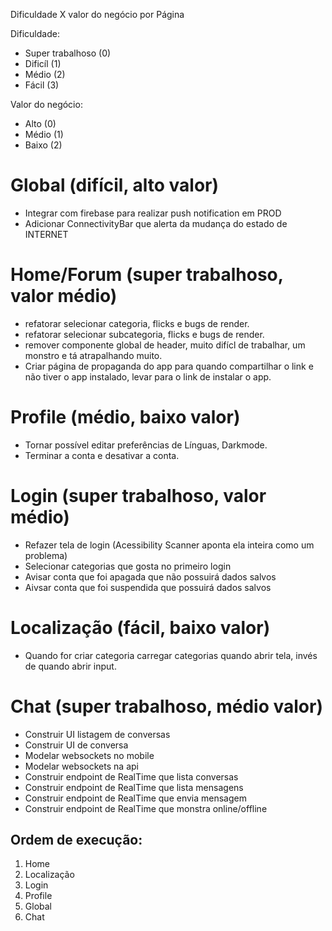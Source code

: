 Dificuldade X valor do negócio por Página

Dificuldade:

- Super trabalhoso (0)
- Dificíl (1)
- Médio (2)
- Fácil (3)

Valor do negócio:

- Alto (0)
- Médio (1)
- Baixo (2)

# Global (difícil, alto valor)

- Integrar com firebase para realizar push notification em PROD
- Adicionar ConnectivityBar que alerta da mudança do estado de INTERNET

# Home/Forum (super trabalhoso, valor médio)

- refatorar selecionar categoria, flicks e bugs de render.
- refatorar selecionar subcategoria, flicks e bugs de render.
- remover componente global de header, muito difícl de trabalhar, um monstro e tá atrapalhando muito.
- Criar página de propaganda do app para quando compartilhar o link e não tiver o app instalado, levar para o link de instalar o app.

# Profile (médio, baixo valor)

- Tornar possível editar preferências de Línguas, Darkmode.
- Terminar a conta e desativar a conta.

# Login (super trabalhoso, valor médio)

- Refazer tela de login (Acessibility Scanner aponta ela inteira como um problema)
- Selecionar categorias que gosta no primeiro login
- Avisar conta que foi apagada que não possuirá dados salvos
- Aivsar conta que foi suspendida que possuirá dados salvos

# Localização (fácil, baixo valor)

- Quando for criar categoria carregar categorias quando abrir tela, invés de quando abrir input.

# Chat (super trabalhoso, médio valor)

- Construir UI listagem de conversas
- Construir UI de conversa
- Modelar websockets no mobile
- Modelar websockets na api
- Construir endpoint de RealTime que lista conversas
- Construir endpoint de RealTime que lista mensagens
- Construir endpoint de RealTime que envia mensagem
- Construir endpoint de RealTime que monstra online/offline

## Ordem de execução:

1. Home
2. Localização
3. Login
4. Profile
5. Global
6. Chat
